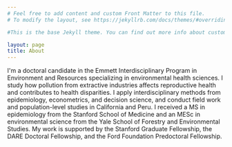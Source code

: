 ```yaml
---
# Feel free to add content and custom Front Matter to this file.
# To modify the layout, see https://jekyllrb.com/docs/themes/#overriding-theme-defaults

#This is the base Jekyll theme. You can find out more info about customizing your Jekyll theme, as well as basic Jekyll usage documentation at [jekyllrb.com](https://jekyllrb.com/)

layout: page
title: About
---
```


I'm a doctoral candidate in the Emmett Interdisciplinary Program in Environment and Resources specializing in environmental health sciences. I study how pollution from extractive industries affects reproductive health and contributes to health disparities. I apply interdisciplinary methods from epidemiology, econometrics, and decision science, and conduct field work and population-level studies in California and Peru. I received a MS in epidemiology from the Stanford School of Medicine and an MESc in environmental science from the Yale School of Forestry and Environmental Studies. My work is supported by the Stanford Graduate Fellowship, the DARE Doctoral Fellowship, and the Ford Foundation Predoctoral Fellowship.

